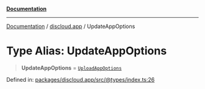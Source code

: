 [**Documentation**](../../README.md)

***

[Documentation](../../packages.md) / [discloud.app](../README.md) / UpdateAppOptions

# Type Alias: UpdateAppOptions

> **UpdateAppOptions** = [`UploadAppOptions`](../interfaces/UploadAppOptions.md)

Defined in: [packages/discloud.app/src/@types/index.ts:26](https://github.com/discloud/discloud.app/blob/ff86a7704bdfa4b9011141068419f0a48ab50b8b/packages/discloud.app/src/@types/index.ts#L26)
